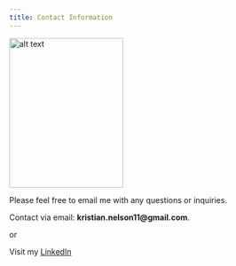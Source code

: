 ```yaml
---
title: Contact Information
---
```


<img src="https://kristiannelson.github.io/contact/github.png" alt="alt text" width="205" height="270">


Please feel free to email me with any questions or inquiries. 

Contact via email: __kristian.nelson11@gmail.com__.

or 

Visit my [LinkedIn](www.linkedin.com/in/kristiannelsongis)
